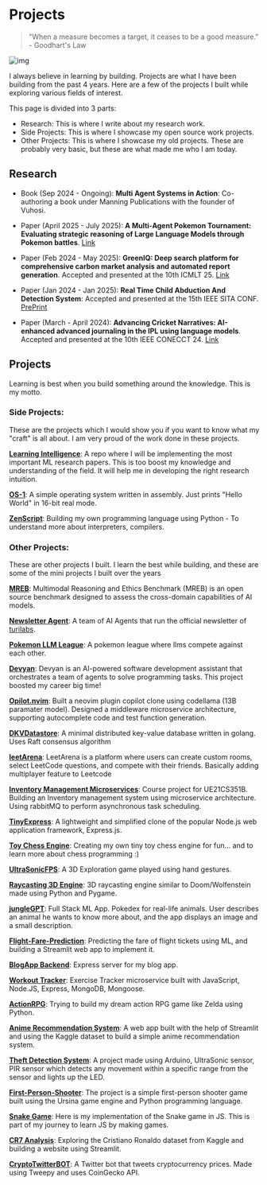 # Projects

> "When a measure becomes a target, it ceases to be a good measure." - Goodhart's Law

![img](https://user-images.githubusercontent.com/74038190/225813708-98b745f2-7d22-48cf-9150-083f1b00d6c9.gif)

I always believe in learning by building. Projects are what I have been building from the past 4 years. Here are a few of the projects I built while exploring various fields of interest.

This page is divided into 3 parts:
- Research: This is where I write about my research work.
- Side Projects: This is where I showcase my open source work projects.
- Other Projects: This is where I showcase my old projects. These are probably very basic, but these are what made me who I am today.



## Research
- Book (Sep 2024 - Ongoing): **Multi Agent Systems in Action**: Co-authoring a book under Manning Publications with the founder of Vuhosi. 

- Paper (April 2025 - July 2025): **A Multi-Agent Pokemon Tournament: Evaluating strategic reasoning of Large Language Models through Pokemon battles**. [Link](https://arxiv.org/abs/2508.01623)

- Paper (Feb 2024 - May 2025): **GreenIQ: Deep search platform for comprehensive carbon market analysis and automated report generation**. Accepted and presented at the 10th ICMLT 25. [Link](https://arxiv.org/abs/2503.16041)

- Paper (Jan 2024 - Jan 2025): **Real Time Child Abduction And Detection System**: Accepted and presented at the 15th IEEE SITA CONF. [PrePrint](https://arxiv.org/abs/2508.11690)

- Paper (March - April 2024): **Advancing Cricket Narratives: AI-enhanced advanced journaling in the IPL using language models**. Accepted and presented at the 10th IEEE CONECCT 24. [Link](https://ieeexplore.ieee.org/document/10677234)

## Projects
Learning is best when you build something around the knowledge. This is my motto.

### Side Projects:
These are the projects which I would show you if you want to know what my "craft" is all about. I am very proud of the work done in these projects.


**[Learning Intelligence](https://github.com/theyashwanthsai/Learning-Intelligence)**: A repo where I will be implementing the most important ML research papers. This is too boost my knowledge and understanding of the field. It will help me in developing the right research intuition.

**[OS-1](https://github.com/theyashwanthsai/OS-1)**: A simple operating system written in assembly. Just prints "Hello World" in 16-bit real mode.

**[ZenScript](https://github.com/theyashwanthsai/ZenScript)**: Building my own programming language using Python - To understand more about interpreters, compilers.



### Other Projects:

These are other projects I built. I learn the best while building, and these are some of the mini projects I built over the years

**[MREB](./mreb)**: Multimodal Reasoning and Ethics Benchmark (MREB) is an open source benchmark designed to assess the cross-domain capabilities of AI models.

**[Newsletter Agent](https://github.com/Turi-Labs/Newsletter-Editor-Agents)**: A team of AI Agents that run the official newsletter of [turilabs](https://turilabs.in).

**[Pokemon LLM League](https://github.com/Turi-Labs/Poke-Bench)**: A pokemon league where llms compete against each other.

**[Devyan](https://github.com/theyashwanthsai/Devyan)**: Devyan is an AI-powered software development assistant that orchestrates a team of agents to solve programming tasks. This project boosted my career big time!

**[Opilot.nvim](https://github.com/theyashwanthsai/opilot.nvim)**: Built a neovim plugin copilot clone using codellama (13B paramater model). Designed a middleware microservice architecture, supporting autocomplete code and test function generation.

**[DKVDatastore](https://github.com/theyashwanthsai/DKVDatastore)**: A minimal distributed key-value database written in golang. Uses Raft consensus algorithm

**[leetArena](https://github.com/theyashwanthsai/leetArena)**: LeetArena is a platform where users can create custom rooms, select LeetCode questions, and compete with their friends. Basically adding multiplayer feature to Leetcode

**[Inventory Management Microservices](https://github.com/theyashwanthsai/Inventory-Microservices)**: Course project for UE21CS351B. Building an Inventory management system using microservice architecture. Using rabbitMQ to perform asynchronous task scheduling. 

**[TinyExpress](https://github.com/theyashwanthsai/TinyExpress)**: A lightweight and simplified clone of the popular Node.js web application framework, Express.js.

**[Toy Chess Engine](https://github.com/theyashwanthsai/ToyChessEngine)**: Creating my own tiny toy chess engine for fun... and to learn more about chess programming :)

**[UltraSonicFPS](https://github.com/theyashwanthsai/UltrasonicFPS)**: A 3D Exploration game played using hand gestures.

**[Raycasting 3D Engine](https://github.com/theyashwanthsai/raycasting-3d-engine)**: 3D raycasting engine similar to Doom/Wolfenstein made using Python and Pygame.

**[jungleGPT](https://github.com/theyashwanthsai/jungleGPT)**: Full Stack ML App. Pokedex for real-life animals. User describes an animal he wants to know more about, and the app displays an image and a small description.

**[Flight-Fare-Prediction](https://github.com/theyashwanthsai/Flight-Fare-Prediction)**: Predicting the fare of flight tickets using ML, and building a Streamlit web app to implement it.

**[BlogApp Backend](https://github.com/theyashwanthsai/Blog-Backend)**: Express server for my blog app.

**[Workout Tracker](https://github.com/theyashwanthsai/Workout-Tracker-Backend)**: Exercise Tracker microservice built with JavaScript, Node.JS, Express, MongoDB, Mongoose.

**[ActionRPG](https://github.com/theyashwanthsai/ActionRPG-Pygame)**: Trying to build my dream action RPG game like Zelda using Python.

**[Anime Recommendation System](https://github.com/theyashwanthsai/Anime-Recommendation-System)**: A web app built with the help of Streamlit and using the Kaggle dataset to build a simple anime recommendation system.

**[Theft Detection System](https://github.com/theyashwanthsai/Theft-Detection_System)**: A project made using Arduino, UltraSonic sensor, PIR sensor which detects any movement within a specific range from the sensor and lights up the LED.

**[First-Person-Shooter](https://github.com/theyashwanthsai/First-Person-Shooter)**: The project is a simple first-person shooter game built using the Ursina game engine and Python programming language.

**[Snake Game](https://github.com/theyashwanthsai/Snake-Game)**: Here is my implementation of the Snake game in JS. This is part of my journey to learn JS by making games.

**[CR7 Analysis](https://github.com/theyashwanthsai/CR7-Analysis)**: Exploring the Cristiano Ronaldo dataset from Kaggle and building a website using Streamlit.

**[CryptoTwitterBOT](https://github.com/acmpesuecc/TwitterBotCryptocurrencyPrice)**: A Twitter bot that tweets cryptocurrency prices. Made using Tweepy and uses CoinGecko API.

